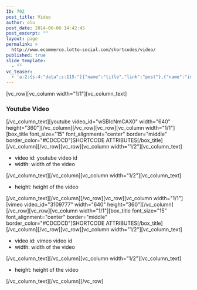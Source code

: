 ```yaml
---
ID: 792
post_title: Video
author: olu
post_date: 2014-06-06 14:42:45
post_excerpt: ""
layout: page
permalink: >
  http://www.ecommerce.lotto-social.com/shortcodes/video/
published: true
slide_template:
  - ""
vc_teaser:
  - 'a:2:{s:4:"data";s:115:"[{"name":"title","link":"post"},{"name":"image","image":"featured","link":"none"},{"name":"text","mode":"excerpt"}]";s:7:"bgcolor";s:0:"";}'
---
```

[vc_row][vc_column width="1/1"][vc_column_text]
<h3>Youtube Video</h3>
[/vc_column_text][youtube video_id="wSBIcNmCAX0" width="640" height="360"][/vc_column][/vc_row][vc_row][vc_column width="1/1"][box_title font_size="15" font_alignment="center" border="middle" border_color="#CDCDCD"]SHORTCODE ATTRIBUTES[/box_title][/vc_column][/vc_row][vc_row][vc_column width="1/2"][vc_column_text]
<ul>
	<li><span style="color: #000000">video id</span>: youtube video id</li>
	<li><span style="color: #000000">width</span>: width of the video</li>
</ul>
[/vc_column_text][/vc_column][vc_column width="1/2"][vc_column_text]
<ul>
	<li><span style="color: #000000">height</span>: height of the video</li>
</ul>
[/vc_column_text][/vc_column][/vc_row][vc_row][vc_column width="1/1"][vimeo video_id="3109777" width="640" height="360"][/vc_column][/vc_row][vc_row][vc_column width="1/1"][box_title font_size="15" font_alignment="center" border="middle" border_color="#CDCDCD"]SHORTCODE ATTRIBUTES[/box_title][/vc_column][/vc_row][vc_row][vc_column width="1/2"][vc_column_text]
<ul>
	<li><span style="color: #000000">video id</span>: vimeo video id</li>
	<li><span style="color: #000000">width</span>: width of the video</li>
</ul>
[/vc_column_text][/vc_column][vc_column width="1/2"][vc_column_text]
<ul>
	<li><span style="color: #000000">height</span>: height of the video</li>
</ul>
[/vc_column_text][/vc_column][/vc_row]